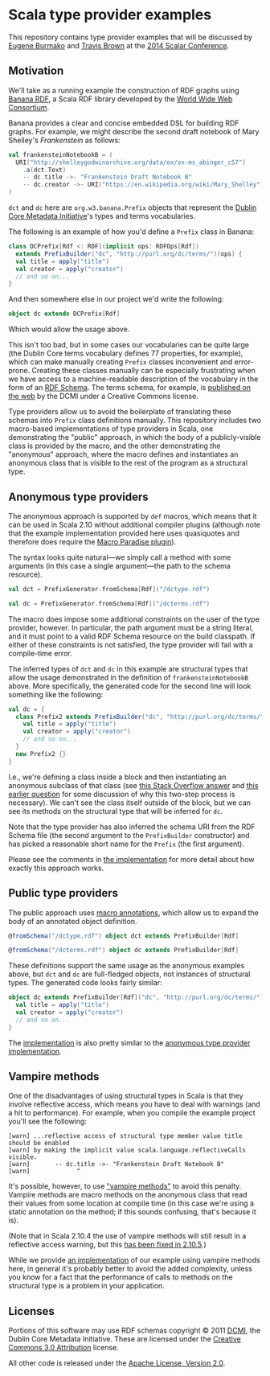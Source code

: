 Scala type provider examples
============================

This repository contains type provider examples that will be discussed by
[Eugene Burmako](https://twitter.com/xeno_by) and [Travis
Brown](https://twitter.com/travisbrown) at the [2014 Scalar
Conference](http://scalar-conf.com/).

Motivation
----------

We'll take as a running example the construction of RDF graphs using
[Banana RDF](https://github.com/w3c/banana-rdf), a Scala RDF library
developed by the [World Wide Web Consortium](http://www.w3.org/).

Banana provides a clear and concise embedded DSL for building RDF graphs.
For example, we might describe the second draft notebook of Mary Shelley's
_Frankenstein_ as follows:

``` scala
val frankensteinNotebookB = (
  URI("http://shelleygodwinarchive.org/data/ox/ox-ms_abinger_c57")
    .a(dct.Text)
    -- dc.title ->- "Frankenstein Draft Notebook B"
    -- dc.creator ->- URI("https://en.wikipedia.org/wiki/Mary_Shelley")
)
```

`dct` and `dc` here are `org.w3.banana.Prefix` objects that represent the
[Dublin Core Metadata Initiative](http://dublincore.org/)'s types and terms
vocabularies.

The following is an example of how you'd define a `Prefix` class in Banana:

``` scala
class DCPrefix[Rdf <: RDF](implicit ops: RDFOps[Rdf])
  extends PrefixBuilder("dc", "http://purl.org/dc/terms/")(ops) {
  val title = apply("title")
  val creator = apply("creator")
  // and so on...
}
```

And then somewhere else in our project we'd write the following:

``` scala
object dc extends DCPrefix[Rdf]
```

Which would allow the usage above.

This isn't too bad, but in some cases our vocabularies can be quite large (the
Dublin Core terms vocabulary defines 77 properties, for example), which can make manually
creating `Prefix` classes inconvenient and error-prone. Creating these classes
manually can be especially frustrating when we have access to a
machine-readable description of the vocabulary in the form of an [RDF
Schema](http://www.w3.org/TR/rdf-schema/). The terms schema, for example, is
[published on the web](http://dublincore.org/2008/01/14/dcterms.rdf) by the
DCMI under a Creative Commons license.

Type providers allow us to avoid the boilerplate of translating these schemas
into `Prefix` class definitions manually. This repository includes two
macro-based implementations of type providers in Scala, one demonstrating the
"public" approach, in which the body of a publicly-visible class is provided
by the macro, and the other demonstrating the "anonymous" approach, where the
macro defines and instantiates an anonymous class that is visible to the rest
of the program as a structural type.

Anonymous type providers
------------------------

The anonymous approach is supported by `def` macros, which means that it can be
used in Scala 2.10 without additional compiler plugins (although note that the
example implementation provided here uses quasiquotes and therefore does require
the [Macro Paradise plugin](http://docs.scala-lang.org/overviews/macros/paradise.html)).

The syntax looks quite natural—we simply call a method with some arguments
(in this case a single argument—the path to the schema resource).

``` scala
val dct = PrefixGenerator.fromSchema[Rdf]("/dctype.rdf")

val dc = PrefixGenerator.fromSchema[Rdf]("/dcterms.rdf")
```

The macro does impose some additional constraints on the user of the type
provider, however. In particular, the path argument must be a string literal,
and it must point to a valid RDF Schema resource on the build classpath. If
either of these constraints is not satisfied, the type provider will fail with
a compile-time error.

The inferred types of `dct` and `dc`  in this example are structural types
that allow the usage demonstrated in the definition of `frankensteinNotebookB`
above. More specifically, the generated code for the second line will look
something like the following:

``` scala
val dc = {
  class Prefix2 extends PrefixBuilder("dc", "http://purl.org/dc/terms/") {
    val title = apply("title")
    val creator = apply("creator")
    // and so on...
  }
  new Prefix2 {}
}
```

I.e., we're defining a class inside a block and then instantiating an
anonymous subclass of that class (see [this Stack Overflow
answer](http://stackoverflow.com/a/18485004/334519) and [this earlier
question](http://stackoverflow.com/q/14370842/334519) for some discussion of
why this two-step process is necessary). We can't see the class itself outside
of the block, but we can see its methods on the structural type that will be
inferred for `dc`.

Note that the type provider has also inferred the schema URI from the RDF
Schema file (the second argument to the `PrefixBuilder` constructor) and has
picked a reasonable short name for the `Prefix` (the first argument).

Please see the comments in [the
implementation](https://github.com/travisbrown/type-provider-examples/blob/master/rdfs-anonymous/src/main/scala/anonymous/PrefixGenerator.scala)
for more detail about how exactly this approach works.

Public type providers
---------------------

The public approach uses [macro annotations](http://docs.scala-lang.org/overviews/macros/annotations.html),
which allow us to expand the body of an annotated object definition.

``` scala
@fromSchema("/dctype.rdf") object dct extends PrefixBuilder[Rdf]

@fromSchema("/dcterms.rdf") object dc extends PrefixBuilder[Rdf]
```

These definitions support the same usage as the anonymous examples above,
but `dct` and `dc` are full-fledged objects, not instances of structural types.
The generated code looks fairly similar:

``` scala
object dc extends PrefixBuilder[Rdf]("dc", "http://purl.org/dc/terms/") {
  val title = apply("title")
  val creator = apply("creator")
  // and so on...
}
```

The [implementation](https://github.com/travisbrown/type-provider-examples/blob/master/rdfs-public/src/main/scala/public/PrefixGenerator.scala)
is also pretty similar to the [anonymous type provider
implementation](https://github.com/travisbrown/type-provider-examples/blob/master/rdfs-anonymous/src/main/scala/anonymous/PrefixGenerator.scala).

Vampire methods
---------------

One of the disadvantages of using structural types in Scala is that they involve
reflective access, which means you have to deal with warnings (and a hit to
performance). For example, when you compile the example project you'll see the
following:

```
[warn] ...reflective access of structural type member value title should be enabled
[warn] by making the implicit value scala.language.reflectiveCalls visible.
[warn]       -- dc.title ->- "Frankenstein Draft Notebook B"
[warn]             ^
```

It's possible, however, to use ["vampire
methods"](http://meta.plasm.us/posts/2013/07/12/vampire-methods-for-structural-types/)
to avoid this penalty. Vampire methods are macro methods on the anonymous
class that read their values from some location at compile time (in this case
we're using a static annotation on the method; if this sounds confusing,
that's because it is).

(Note that in Scala 2.10.4 the use of vampire methods will still result in a
reflective access warning, but this [has been fixed in
2.10.5](https://github.com/scala/scala/pull/3602).)

While we provide [an implementation](https://github.com/travisbrown/type-provider-examples/blob/master/rdfs-anonymous/src/main/scala/anonymous/VampiricPrefixGenerator.scala)
of our example using vampire methods here, in general it's probably better to
avoid the added complexity, unless you know for a fact that the performance of
calls to methods on the structural type is a problem in your application.

Licenses
--------

Portions of this software may use RDF schemas copyright © 2011
[DCMI](http://dublincore.org/), the Dublin Core Metadata Initiative.
These are licensed under the [Creative Commons 3.0
Attribution](http://creativecommons.org/licenses/by/3.0/) license.

All other code is released under the [Apache License, Version
2.0](http://www.apache.org/licenses/LICENSE-2.0.html).

